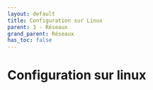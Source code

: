 ```yaml
---
layout: default
title: Configuration sur Linux
parent: 3 - Réseaux
grand_parent: Réseaux
has_toc: false
---
```


# Configuration sur linux
